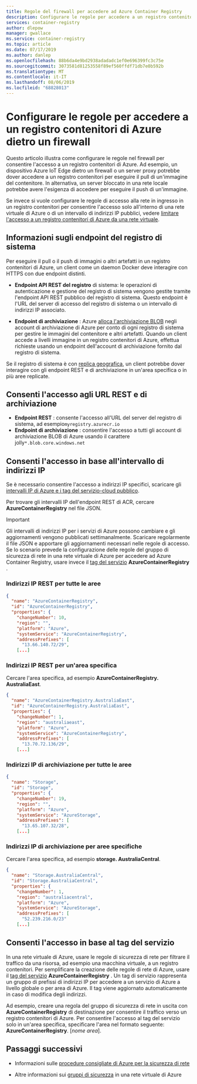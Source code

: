 ```yaml
---
title: Regole del firewall per accedere ad Azure Container Registry
description: Configurare le regole per accedere a un registro contenitori di Azure da dietro un firewall.
services: container-registry
author: dlepow
manager: gwallace
ms.service: container-registry
ms.topic: article
ms.date: 07/17/2019
ms.author: danlep
ms.openlocfilehash: 88b6da4e9bd2938adadadc1ef0e696399fc3c75e
ms.sourcegitcommit: 3073581d81253558f89ef560ffdf71db7e0b592b
ms.translationtype: MT
ms.contentlocale: it-IT
ms.lasthandoff: 08/06/2019
ms.locfileid: "68828013"
---
```

# <a name="configure-rules-to-access-an-azure-container-registry-behind-a-firewall"></a>Configurare le regole per accedere a un registro contenitori di Azure dietro un firewall

Questo articolo illustra come configurare le regole nel firewall per consentire l'accesso a un registro contenitori di Azure. Ad esempio, un dispositivo Azure IoT Edge dietro un firewall o un server proxy potrebbe dover accedere a un registro contenitori per eseguire il pull di un'immagine del contenitore. In alternativa, un server bloccato in una rete locale potrebbe avere l'esigenza di accedere per eseguire il push di un'immagine.

Se invece si vuole configurare le regole di accesso alla rete in ingresso in un registro contenitori per consentire l'accesso solo all'interno di una rete virtuale di Azure o di un intervallo di indirizzi IP pubblici, vedere [limitare l'accesso a un registro contenitori di Azure da una rete virtuale](container-registry-vnet.md).

## <a name="about-registry-endpoints"></a>Informazioni sugli endpoint del registro di sistema

Per eseguire il pull o il push di immagini o altri artefatti in un registro contenitori di Azure, un client come un daemon Docker deve interagire con HTTPS con due endpoint distinti.

* **Endpoint API REST del registro** di sistema: le operazioni di autenticazione e gestione del registro di sistema vengono gestite tramite l'endpoint API REST pubblico del registro di sistema. Questo endpoint è l'URL del server di accesso del registro di sistema o un intervallo di indirizzi IP associato. 

* **Endpoint di archiviazione** : Azure [alloca l'archiviazione BLOB](container-registry-storage.md) negli account di archiviazione di Azure per conto di ogni registro di sistema per gestire le immagini del contenitore e altri artefatti. Quando un client accede a livelli immagine in un registro contenitori di Azure, effettua richieste usando un endpoint dell'account di archiviazione fornito dal registro di sistema.

Se il registro di sistema è con [replica geografica](container-registry-geo-replication.md), un client potrebbe dover interagire con gli endpoint REST e di archiviazione in un'area specifica o in più aree replicate.

## <a name="allow-access-to-rest-and-storage-urls"></a>Consenti l'accesso agli URL REST e di archiviazione

* **Endpoint REST** : consente l'accesso all'URL del server del registro di sistema, ad esempio`myregistry.azurecr.io`
* **Endpoint di archiviazione** : consentire l'accesso a tutti gli account di archiviazione BLOB di Azure usando il carattere jolly`*.blob.core.windows.net`


## <a name="allow-access-by-ip-address-range"></a>Consenti l'accesso in base all'intervallo di indirizzi IP

Se è necessario consentire l'accesso a indirizzi IP specifici, scaricare gli [intervalli IP di Azure e i tag del servizio-cloud pubblico](https://www.microsoft.com/download/details.aspx?id=56519).

Per trovare gli intervalli IP dell'endpoint REST di ACR, cercare **AzureContainerRegistry** nel file JSON.

> [!IMPORTANT]
> Gli intervalli di indirizzi IP per i servizi di Azure possono cambiare e gli aggiornamenti vengono pubblicati settimanalmente. Scaricare regolarmente il file JSON e apportare gli aggiornamenti necessari nelle regole di accesso. Se lo scenario prevede la configurazione delle regole del gruppo di sicurezza di rete in una rete virtuale di Azure per accedere ad Azure Container Registry, usare invece il [tag del servizio](#allow-access-by-service-tag) **AzureContainerRegistry** .
>

### <a name="rest-ip-addresses-for-all-regions"></a>Indirizzi IP REST per tutte le aree

```json
{
  "name": "AzureContainerRegistry",
  "id": "AzureContainerRegistry",
  "properties": {
    "changeNumber": 10,
    "region": "",
    "platform": "Azure",
    "systemService": "AzureContainerRegistry",
    "addressPrefixes": [
      "13.66.140.72/29",
    [...]
```

### <a name="rest-ip-addresses-for-a-specific-region"></a>Indirizzi IP REST per un'area specifica

Cercare l'area specifica, ad esempio **AzureContainerRegistry. AustraliaEast**.

```json
{
  "name": "AzureContainerRegistry.AustraliaEast",
  "id": "AzureContainerRegistry.AustraliaEast",
  "properties": {
    "changeNumber": 1,
    "region": "australiaeast",
    "platform": "Azure",
    "systemService": "AzureContainerRegistry",
    "addressPrefixes": [
      "13.70.72.136/29",
    [...]
```

### <a name="storage-ip-addresses-for-all-regions"></a>Indirizzi IP di archiviazione per tutte le aree

```json
{
  "name": "Storage",
  "id": "Storage",
  "properties": {
    "changeNumber": 19,
    "region": "",
    "platform": "Azure",
    "systemService": "AzureStorage",
    "addressPrefixes": [
      "13.65.107.32/28",
    [...]
```

### <a name="storage-ip-addresses-for-specific-regions"></a>Indirizzi IP di archiviazione per aree specifiche

Cercare l'area specifica, ad esempio **storage. AustraliaCentral**.

```json
{
  "name": "Storage.AustraliaCentral",
  "id": "Storage.AustraliaCentral",
  "properties": {
    "changeNumber": 1,
    "region": "australiacentral",
    "platform": "Azure",
    "systemService": "AzureStorage",
    "addressPrefixes": [
      "52.239.216.0/23"
    [...]
```

## <a name="allow-access-by-service-tag"></a>Consenti l'accesso in base al tag del servizio

In una rete virtuale di Azure, usare le regole di sicurezza di rete per filtrare il traffico da una risorsa, ad esempio una macchina virtuale, a un registro contenitori. Per semplificare la creazione delle regole di rete di Azure, usare il [tag del servizio](../virtual-network/security-overview.md#service-tags) **AzureContainerRegistry** . Un tag di servizio rappresenta un gruppo di prefissi di indirizzi IP per accedere a un servizio di Azure a livello globale o per area di Azure. Il tag viene aggiornato automaticamente in caso di modifica degli indirizzi. 

Ad esempio, creare una regola del gruppo di sicurezza di rete in uscita con **AzureContainerRegistry** di destinazione per consentire il traffico verso un registro contenitori di Azure. Per consentire l'accesso al tag del servizio solo in un'area specifica, specificare l'area nel formato seguente: **AzureContainerRegistry**. [*nome area*].

## <a name="next-steps"></a>Passaggi successivi

* Informazioni sulle [procedure consigliate di Azure per la sicurezza di rete](../security/fundamentals/network-best-practices.md)

* Altre informazioni sui [gruppi di sicurezza](/azure/virtual-network/security-overview) in una rete virtuale di Azure



<!-- IMAGES -->

<!-- LINKS - External -->

<!-- LINKS - Internal -->


